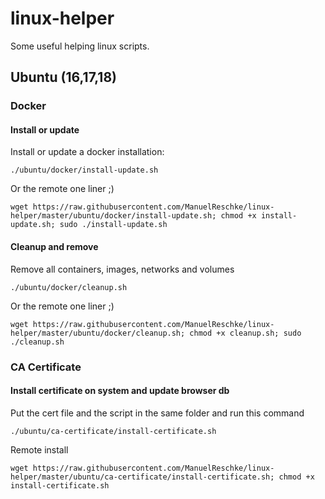 # linux-helper
Some useful helping linux scripts.

## Ubuntu (16,17,18)

### Docker

#### Install or update

Install or update a docker installation:

    ./ubuntu/docker/install-update.sh
    
Or the remote one liner ;)

    wget https://raw.githubusercontent.com/ManuelReschke/linux-helper/master/ubuntu/docker/install-update.sh; chmod +x install-update.sh; sudo ./install-update.sh
    
#### Cleanup and remove

Remove all containers, images, networks and volumes

    ./ubuntu/docker/cleanup.sh
    
Or the remote one liner ;)

    wget https://raw.githubusercontent.com/ManuelReschke/linux-helper/master/ubuntu/docker/cleanup.sh; chmod +x cleanup.sh; sudo ./cleanup.sh
    
### CA Certificate

#### Install certificate on system and update browser db

Put the cert file and the script in the same folder and run this command

    ./ubuntu/ca-certificate/install-certificate.sh
    
Remote install

    wget https://raw.githubusercontent.com/ManuelReschke/linux-helper/master/ubuntu/ca-certificate/install-certificate.sh; chmod +x install-certificate.sh
    